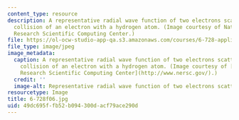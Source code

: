 ```yaml
---
content_type: resource
description: A representative radial wave function of two electrons scattered in the
  collision of an electron with a hydrogen atom. (Image courtesy of National Energy
  Research Scientific Computing Center.)
file: https://ol-ocw-studio-app-qa.s3.amazonaws.com/courses/6-728-applied-quantum-and-statistical-physics-fall-2006/49dc695ffb52b094300dacf79ace290d_6-728f06.jpg
file_type: image/jpeg
image_metadata:
  caption: A representative radial wave function of two electrons scattered in the
    collision of an electron with a hydrogen atom. (Image courtesy of [National Energy
    Research Scientific Computing Center](http://www.nersc.gov/).)
  credit: ''
  image-alt: Representative radial wave function of two electrons scattering.
resourcetype: Image
title: 6-728f06.jpg
uid: 49dc695f-fb52-b094-300d-acf79ace290d
---
```

